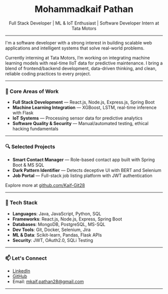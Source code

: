 <h1 align="center">Mohammadkaif Pathan</h1>
<p align="center">
  Full Stack Developer | ML & IoT Enthusiast | Software Developer Intern at Tata Motors
</p>

---

I'm a software developer with a strong interest in building scalable web applications and intelligent systems that solve real-world problems.

Currently interning at Tata Motors, I’m working on integrating machine learning models with real-time IIoT data for predictive maintenance. I bring a blend of frontend/backend development, data-driven thinking, and clean, reliable coding practices to every project.

---

### 💼 Core Areas of Work

- **Full Stack Development** — React.js, Node.js, Express.js, Spring Boot
- **Machine Learning Integration** — XGBoost, LSTM, real-time inference with Flask
- **IoT Systems** — Processing sensor data for predictive analytics
- **Software Quality & Security** — Manual/automated testing, ethical hacking fundamentals

---

### 🔍 Selected Projects

- **Smart Contact Manager** — Role-based contact app built with Spring Boot & MS SQL  
- **Dark Pattern Identifier** — Detects deceptive UI with BERT and Selenium  
- **Job Portal** — Full-stack job listing platform with JWT authentication

Explore more at [github.com/Kaif-Git28](https://github.com/Kaif-Git28)

---

### 🧠 Tech Stack

- **Languages**: Java, JavaScript, Python, SQL  
- **Frameworks**: React.js, Node.js, Express, Spring Boot  
- **Databases**: MongoDB, PostgreSQL, MS-SQL  
- **Dev Tools**: Git, Docker, Selenium, Jira  
- **ML & Data**: Scikit-learn, Pandas, Flask APIs  
- **Security**: JWT, OAuth2.0, SQLi Testing

---

### 📫 Let's Connect

- [LinkedIn](https://www.linkedin.com/in/mohammadkaif-pathan-abb880261/)
- [GitHub](https://github.com/Kaif-Git28)
- Email: mkaif.pathan28@gmail.com

---
